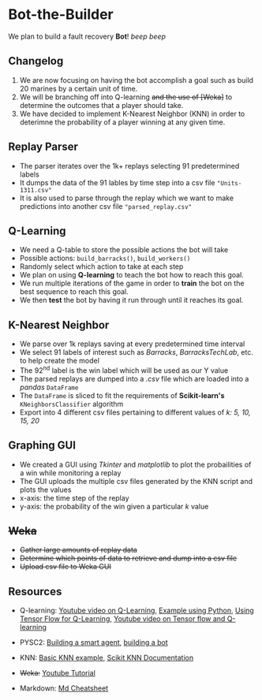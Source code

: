# Bot-the-Builder
We plan to build a fault recovery **Bot**! *beep beep*

**Changelog**
-----
1. We are now focusing on  having the bot accomplish a goal such as build 20 marines by a certain unit of time.
2. We will be branching off into Q-learning ~~and the use of [Weka]~~ to determine the outcomes that a player should take.
3. We have decided to implement K-Nearest Neighbor (KNN) in order to deterimne the probability 
of a player winning at any given time. 

Replay Parser
---
* The parser iterates over the 1k+ replays selecting 91 predetermined labels
* It dumps the data of the 91 lables by time step into a csv file `"Units-1311.csv"`
* It is also used to parse through the replay which we want to make predictions into another csv file `"parsed_replay.csv"`


Q-Learning
---
* We need a Q-table to store the possible actions the bot will take
* Possible actions: `build_barracks()`, `build_workers()`
* Randomly select which action to take at each step 
* We plan on using **Q-learning** to teach the bot how to reach this goal.
* We run multiple iterations of the game in order to **train** the bot on the best sequence to reach this goal.
* We then **test** the bot by having it run through until it reaches its goal.

K-Nearest Neighbor
---
* We parse over 1k replays saving at every predetermined time interval  
* We select 91 labels of interest such as *Barracks*, *BarracksTechLab*, etc. to help create the model
* The 92<sup>nd</sup> label is the win label which will be used as our Y value
* The parsed replays are dumped into a *.csv* file which are loaded into a *pandas* `DataFrame`
* The `DataFrame` is sliced to fit the requirements of **Scikit-learn's** `KNeighborsClassifier` algorithm
* Export into 4 different csv files pertaining to different values of *k: 5, 10, 15, 20*

Graphing GUI
---
* We created a GUI using *Tkinter* and *matplotlib* to plot the probailities of a win while monitoring a replay 
* The GUI uploads the multiple csv files generated by the KNN script and plots the values
* x-axis: the time step of the replay
* y-axis: the probability of the win given a particular *k* value 


~~Weka~~
---
- ~~Gather large amounts of replay data~~
- ~~Determine which points of data to retrieve and dump into a csv file~~
- ~~Upload csv file to Weka GUI~~

Resources
---
* Q-learning: [Youtube video on Q-Learning](https://youtu.be/qPE4CPQY7mc), [Example using Python](http://amunategui.github.io/reinforcement-learning/), [Using Tensor Flow for Q-Learning](https://medium.com/emergent-future/simple-reinforcement-learning-with-tensorflow-part-0-q-learning-with-tables-and-neural-networks-d195264329d0), [Youtube video on Tensor flow and Q-learning](https://youtu.be/Vz5l886eptw)
* PYSC2: [Building a smart agent](https://chatbotslife.com/building-a-smart-pysc2-agent-cdc269cb095d), [building a bot](https://github.com/skjb/pysc2-tutorial)

* KNN: [Basic KNN example](https://kevinzakka.github.io/2016/07/13/k-nearest-neighbor/),
 [Scikit KNN Documentation](http://scikit-learn.org/stable/modules/generated/sklearn.neighbors.KNeighborsClassifier.html)

* ~~Weka:~~ [Youtube Tutorial](https://www.youtube.com/watch?v=m7kpIBGEdkI)

* Markdown: [Md Cheatsheet](https://github.com/adam-p/markdown-here/wiki/Markdown-Cheatsheet)
